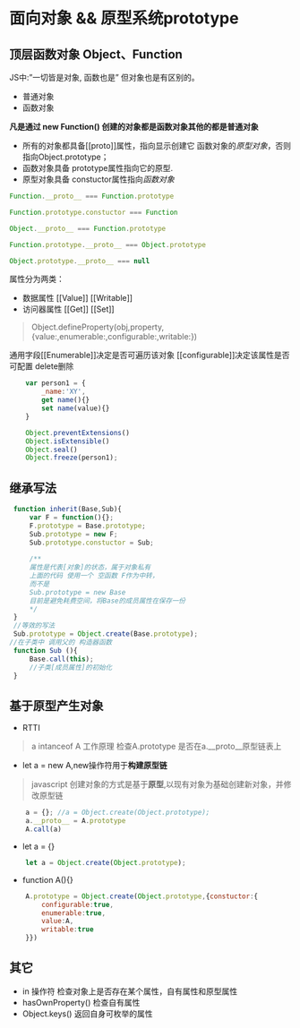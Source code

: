 # 面向对象 && 原型系统prototype

## 顶层函数对象 Object、Function
JS中:”一切皆是对象, 函数也是” 但对象也是有区别的。
+ 普通对象
+ 函数对象

**凡是通过 new Function() 创建的对象都是函数对象其他的都是普通对象**

+ 所有的对象都具备[[proto]]属性，指向显示创建它 函数对象的*原型对象*，否则指向Object.prototype；
+ 函数对象具备 prototype属性指向它的原型.
+ 原型对象具备 constuctor属性指向*函数对象*
```javascript
Function.__proto__ === Function.prototype

Function.prototype.constuctor === Function

Object.__proto__ === Function.prototype

Function.prototype.__proto__ === Object.prototype

Object.prototype.__proto__ === null
```
属性分为两类：
+ 数据属性 [[Value]] [[Writable]]
+ 访问器属性 [[Get]] [[Set]]

>Object.defineProperty(obj,property,{value:,enumerable:,configurable:,writable:})

通用字段[[Enumerable]]决定是否可遍历该对象
[[configurable]]决定该属性是否可配置 delete删除

```javascript
    var person1 = {
        _name:'XY',
        get name(){}
        set name(value){}
    }

    Object.preventExtensions()
    Object.isExtensible()
    Object.seal()
    Object.freeze(person1);
```

## 继承写法

```javascript
 function inherit(Base,Sub){
     var F = function(){};
     F.prototype = Base.prototype;
     Sub.prototype = new F;
     Sub.prototype.constuctor = Sub;
     
     /**
     属性是代表[对象]的状态，属于对象私有
     上面的代码 使用一个 空函数 F作为中转，
     而不是
     Sub.prototype = new Base
     目前是避免耗费空间，将Base的成员属性在保存一份
     */
 }
 //等效的写法
 Sub.prototype = Object.create(Base.prototype);
//在子类中 调用父的 构造器函数
 function Sub (){
     Base.call(this);
     //子类[成员属性]的初始化
 }
```

## 基于原型产生对象
+ RTTI 

>a intanceof A 工作原理 检查A.prototype 是否在a.__proto__原型链表上

+ let a = new A,new操作符用于**构建原型链**
> javascript 创建对象的方式是基于**原型**,以现有对象为基础创建新对象，并修改原型链
```javascript
    a = {}; //a = Object.create(Object.prototype);
    a.__proto__ = A.prototype
    A.call(a)
```
+ let a = {}
```javascript
    let a = Object.create(Object.prototype);
```

+ function A(){}
```javascript
    A.prototype = Object.create(Object.prototype,{constuctor:{
        configurable:true,
        enumerable:true,
        value:A,
        writable:true
    }})
```

## 其它
+ in 操作符 检查对象上是否存在某个属性，自有属性和原型属性
+ hasOwnProperty() 检查自有属性
+ Object.keys() 返回自身可枚举的属性